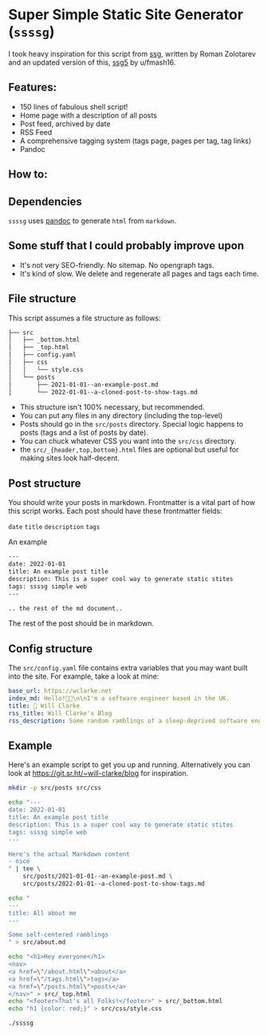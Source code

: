 # Super Simple Static Site Generator (`ssssg`)

I took heavy inspiration for this script from [ssg](https://www.romanzolotarev.com/ssg.html), written by Roman Zolotarev and an updated version of this, [ssg5](https://github.com/fmash16/ssg5) by u/fmash16.

## Features:

- 150 lines of fabulous shell script!
- Home page with a description of all posts
- Post feed, archived by date
- RSS Feed
- A comprehensive tagging system (tags page, pages per tag, tag links)
- Pandoc

## How to:

## Dependencies

`ssssg` uses [pandoc](https://pandoc.org/) to generate `html` from `markdown`.

## Some stuff that I could probably improve upon

- It's not very SEO-friendly. No sitemap. No opengraph tags.
- It's kind of slow. We delete and regenerate all pages and tags each time.

## File structure

This script assumes a file structure as follows:

``` sh
├── src
│   ├── _bottom.html
│   ├── _top.html
│   ├── config.yaml
│   ├── css
│   │   └── style.css
│   └── posts
│       ├── 2021-01-01--an-example-post.md
│       └── 2022-01-01--a-cloned-post-to-show-tags.md

```

- This structure isn't 100% necessary, but recommended.
- You can put any files in any directory (including the top-level)
- Posts should go in the `src/posts` directory. Special logic happens to posts (tags and a list of posts by date).
- You can chuck whatever CSS you want into the `src/css` directory.
- the `src/_{header,top,bottom}.html` files are optional but useful for making sites look half-decent.

## Post structure

You should write your posts in markdown.
Frontmatter is a vital part of how this script works. Each post should have these frontmatter fields:

`date` `title` `description` `tags`

An example

```sh
---
date: 2022-01-01
title: An example post title
description: This is a super cool way to generate static stites
tags: ssssg simple web
---

.. the rest of the md document..
```

The rest of the post should be in markdown.

## Config structure

The `src/config.yaml` file contains extra variables that you may want built into the site.
For example, take a look at mine:

```yaml
base_url: https://wclarke.net
index_md: Hello!👋😃\n\nI'm a software engineer based in the UK.
title: 🚀 Will Clarke
rss_title: Will Clarke's Blog
rss_description: Some random ramblings of a sleep-deprived software engineer
```

## Example
Here's an example script to get you up and running. 
Alternatively you can look at https://git.sr.ht/~will-clarke/blog for inspiration.

``` sh
mkdir -p src/posts src/css

echo "---
date: 2022-01-01
title: An example post title
description: This is a super cool way to generate static stites
tags: ssssg simple web
---

Here's the actual Markdown content
- nice
" | tee \
    src/posts/2021-01-01--an-example-post.md \
    src/posts/2022-01-01--a-cloned-post-to-show-tags.md

echo "
---
title: All about me
---

Some self-centered ramblings
" > src/about.md

echo "<h1>Hey everyone</h1>
<nav>
<a href=\"/about.html\">about</a>
<a href=\"/tags.html\">tags</a>
<a href=\"/posts.html\">posts</a>
</nav>" > src/_top.html
echo "<footer>That's all Folks!</footer>" > src/_bottom.html
echo "h1 {color: red;}" > src/css/style.css

./ssssg
```
